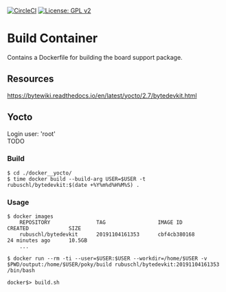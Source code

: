 [![CircleCI](https://circleci.com/gh/Rubusch/docker__bytedevkit.svg?style=shield)](https://circleci.com/gh/Rubusch/docker__bytedevkit)
[![License: GPL v2](https://img.shields.io/badge/License-GPL%20v2-blue.svg)](https://www.gnu.org/licenses/old-licenses/gpl-2.0.en.html)


# Build Container

Contains a Dockerfile for building the board support package.  



## Resources

https://bytewiki.readthedocs.io/en/latest/yocto/2.7/bytedevkit.html



## Yocto

Login user: 'root'  
TODO    


### Build

```
$ cd ./docker__yocto/
$ time docker build --build-arg USER=$USER -t rubuschl/bytedevkit:$(date +%Y%m%d%H%M%S) .
```


### Usage

```
$ docker images
    REPOSITORY               TAG                 IMAGE ID            CREATED             SIZE
    rubuschl/bytedevkit      20191104161353      cbf4cb380168        24 minutes ago      10.5GB
    ...

$ docker run --rm -ti --user=$USER:$USER --workdir=/home/$USER -v $PWD/output:/home/$USER/poky/build rubuschl/bytedevkit:20191104161353 /bin/bash

docker$> build.sh
```




